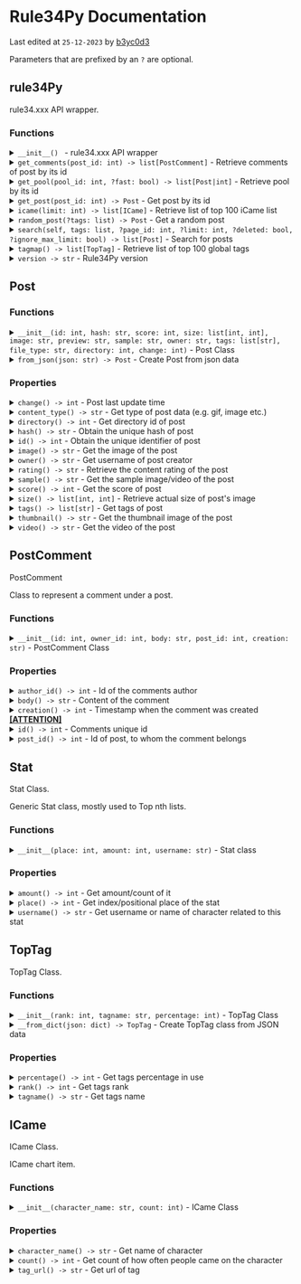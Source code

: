 # Rule34Py Documentation

Last edited at `25-12-2023` by [b3yc0d3](https://github.com/b3yc0d3)

Parameters that are prefixed by an `?` are optional.

## rule34Py
rule34.xxx API wrapper.

### Functions
<details>
<summary><code>__init__() </code> - rule34.xxx API wrapper</summary>

rule34.xxx API wrapper.

</details>

<details>

<summary><code>get_comments(post_id: int) -> list[PostComment]</code> - Retrieve comments of post by its id</summary>

Retrieve comments of post by its id.

##### Parameters
| Parameter | Type  | Description |
|:----------|:------|:------------|
| `post_id` | `int` | Posts id.   |

##### Returns
**`list[PostComment]`** - List of [PostComment](#postcomment)s.
</details>

<details>
<summary><code>get_pool(pool_id: int, ?fast: bool) -> list[Post|int]</code> - Retrieve pool by its id</summary>

Retrieve pool by its id.

**Be aware that if "fast" is set to False, it may takes longer.**

##### Parameters
| Parameter | Type   | Description                                                                              |
|:----------|:-------|:-----------------------------------------------------------------------------------------|
| `pool_id` | `int`  | Pools id.                                                                                |
| `fast`    | `bool` | Fast "mode", if set to true only a list of post ids will be returned. (default *false*). |

##### Returns
**`list[Post|int]`** - List of [post](#post) objects or post ids if `fast` is set to true.
</details>

<details>
<summary><code>get_post(post_id: int) -> Post</code> - Get post by its id</summary>

Get post by its id.

##### Parameters
| Parameter | Type  | Description |
|:----------|:------|:------------|
| `post_id` | `int` | Id of post. |

##### Returns
**`Post`** - [Post](#post) object.
</details>

<details>
<summary><code>icame(limit: int) -> list[ICame]</code> - Retrieve list of top 100 iCame list</summary>

Retrieve list of top 100 iCame list.

##### Parameters
| Parameter | Type  | Description                              |
|:----------|:------|:-----------------------------------------|
| `limit`   | `int` | Limit of returned items. (default `100`) |

##### Returns
**`list[ICame]`** - List of [iCame](#icame) objects.
</details>

<details>
<summary><code>random_post(?tags: list) -> Post</code> - Get a random post</summary>

Get a random post.

##### Parameters
| Parameter | Type        | Description                                                           |
|:----------|:------------|:----------------------------------------------------------------------|
| `tags`    | `list[str]` | Tag list to search. If none, post will be used regardless of it tags. |

##### Returns
**`Post`** - [Post](#post) object.
</details>

<details>
<summary><code>search(self, tags: list, ?page_id: int, ?limit: int, ?deleted: bool, ?ignore_max_limit: bool) -> list[Post]</code> - Search for posts</summary>

Search for posts

##### Parameters
| Parameter          | Type        | Description                                                    |
|:-------------------|:------------|:---------------------------------------------------------------|
| `tags`             | `list[str]` | List of tags.                                                  |
| `page_id`          | `int`       | Page number.                                                   |
| `limit`            | `init`      | Limit for posts returned per page (max. 1000).                 |
| `ignore_max_limit` | `bool`      | If limit of 1000 should be ignored. *Not intended to be used.* |

##### Returns
**`list[Post]`** - List of [Post](#post) objects for matching posts.
</details>

<details>
<summary><code>tagmap() -> list[TopTag]</code> - Retrieve list of top 100 global tags</summary>

Retrieve list of top 100 global tags.

##### Returns
**`list[TopTag]`** - List of global top 100 tags. See [TopTag](#toptag).
</details>

<details>
<summary><code>version -> str</code> - Rule34Py version</summary>

Rule34Py version.

##### Returns
**`str`** - Version of rule34py.
</details>

## Post

### Functions

<details>
<summary><code>__init__(id: int, hash: str, score: int, size: list[int, int], image: str, preview: str, sample: str, owner: str, tags: list[str], file_type: str, directory: int, change: int)</code> - Post Class</summary>

Post Class

##### Parameters
| Parameter   | Type             |
|:------------|:-----------------|
| `id`        | `int`            |
| `hash`      | `str`            |
| `score`     | `int`            |
| `size`      | `list[int, int]` |
| `image`     | `str`            |
| `preview`   | `str`            |
| `sample`    | `str`            |
| `owner`     | `str`            |
| `tags`      | `list[str]`      |
| `file_type` | `str`            |
| `directory` | `int`            |
| `change`    | `int`            |

</details>

<details>
<summary><code>from_json(json: str) -> Post</code> - Create Post from json data</summary>

Create Post from json data.

##### Parameters
| Parameter | Type  | Description                         |
|:----------|:------|:------------------------------------|
| `json`    | `str` | Json data from rule34.xxx REST Api. |

##### Returns
**`Post`** - Post object.
</details>

### Properties
<details>
<summary><code>change() -> int</code> - Post last update time</summary>

Post last update time.

Retrieve the timestamp indicating the last update/change of the post, as unix time epoch.

##### Returns
**`int`** - UNIX Timestamp representing the post's last update/change.
</details>

<details>
<summary><code>content_type() -> str</code> - Get type of post data (e.g. gif, image etc.)</summary>

Get type of post data (e.g. gif, image etc.).

Represents the value of `file_type` from the api.

##### Returns
**`str`** - A string indicating the type of the post.
**Possible values**
- `image` Post is of an image.
- `gif` Post is of an animation (gif, webm, or other format).
- `video` Post is of a video.
</details>

<details>
<summary><code>directory() -> int</code> - Get directory id of post</summary>

Get directory id of post.

##### Returns
**`int`** - Unknown Data.
</details>

<details>
<summary><code>hash() -> str</code> - Obtain the unique hash of post</summary>

Obtain the unique hash of post.

##### Returns
**`str`** - The hash associated with the post.
</details>

<details>
<summary><code>id() -> int</code> - Obtain the unique identifier of post</summary>

Obtain the unique identifier of post.

##### Returns
**`int`** - The unique identifier associated with the post.
</details>

<details>
<summary><code>image() -> str</code> - Get the image of the post</summary>

Get the image of the post.

##### Returns
**`str`** - Image url for the post.
</details>

<details>
<summary><code>owner() -> str</code> - Get username of post creator</summary>

Get username of post creator.

##### Returns
**`str`** - Username of post creator.
</details>

<details>
<summary><code>rating() -> str</code> - Retrieve the content rating of the post</summary>

Retrieve the content rating of the post.

##### Returns
**`str`** - A string representing the post's rating.
**Possible Values:**
- `e` Explicit
- `s` Safe
- `q` Questionable
</details>

<details>
<summary><code>sample() -> str</code> - Get the sample image/video of the post</summary>

Get the sample image/video of the post.

##### Returns
**`str`** - Sample data url for the post.
</details>

<details>
<summary><code>score() -> int</code> - Get the score of post</summary>

Get the score of post.

##### Returns
**`int`** - The post's score.
</details>

<details>
<summary><code>size() -> list[int, int]</code> - Retrieve actual size of post's image</summary>

Retrieve actual size of post's image.

##### Returns
**`list[int, int]`** - List of [width, height] representing the image dimensions.
</details>

<details>
<summary><code>tags() -> list[str]</code> - Get tags of post</summary>

Get tags of post.

##### Returns
**`list[str]`** - List of posts tags.
</details>

<details>
<summary><code>thumbnail() -> str</code> - Get the thumbnail image of the post</summary>

Get the thumbnail image of the post.

##### Returns
**`str`** - Thumbnail url for the post.
</details>

<details>
<summary><code>video() -> str</code> - Get the video of the post</summary>

Get the video of the post.

##### Returns
**`str`** - Video url for the post.
</details>

## PostComment
PostComment

Class to represent a comment under a post.

### Functions

<details>
<summary><code>__init__(id: int, owner_id: int, body: str, post_id: int, creation: str)</code> - PostComment Class</summary>

PostComment Class

##### Parameters
| Parameter  | Type  |
|:-----------|:------|
| `id`       | `int` |
| `owner_id` | `int` |
| `body`     | `str` |
| `post_id`  | `int` |
| `creation` | `int` |
</details>

### Properties

<details>
<summary><code>author_id() -> int</code> - Id of the comments author</summary>

Id of the comments author.

##### Returns
**`int`** - Id of comment author.
</details>

<details>
<summary><code>body() -> str</code> - Content of the comment</summary>

Content of the comment.

##### Returns
**`str`** - Content of the comment.
</details>

<details>
<summary><code>creation() -> int</code> - Timestamp when the comment was created <b><u>[ATTENTION]</u></b></summary>

Timestamp when the comment was created.

**Important: currently rule34.xxx api returns the time *when your
api request was made* and _not_ the time when the comment was created.**

##### Returns
**`int`** - Timestamp when comment was created.
</details>

<details>
<summary><code>id() -> int</code> - Comments unique id</summary>

Comments unique id.

##### Returns
**`int`** - Comments unique id.
</details>

<details>
<summary><code>post_id() -> int</code> - Id of post, to whom the comment belongs</summary>

Id of post, to whom the comment belongs.

##### Returns
**`int`** - Id of parent post.
</details>

## Stat
Stat Class.

Generic Stat class, mostly used to Top nth lists.

### Functions

<details>
<summary><code>__init__(place: int, amount: int, username: str)</code> - Stat class</summary>

Stat class.

##### Parameters
| Parameter  | Type  |
|:-----------|:------|
| `place`    | `int` |
| `amount`   | `int` |
| `username` | `str` |
</details>

### Properties

<details>
<summary><code>amount() -> int</code> - Get amount/count of it</summary>

Get amount/count of it.

##### Returns
**`int`** - Amount of something related to this stat.
</details>

<details>
<summary><code>place() -> int</code> - Get index/positional place of the stat</summary>

Get index/positional place of the stat.

##### Returns
**`int`** - Positional index.
</details>

<details>
<summary><code>username() -> str</code> - Get username or name of character related to this stat</summary>

Get username or name of character related to this stat.

##### Returns
**`str`** - Related username / name of a character to this stat.
</details>

## TopTag
TopTag Class.

### Functions

<details>
<summary><code>__init__(rank: int, tagname: str, percentage: int)</code> - TopTag Class</summary>

TopTag Class.

##### Parameters
| Parameter    | Type  |
|:-------------|:------|
| `rank`       | `int` |
| `tagname`    | `str` |
| `percentage` | `int` |
</details>

<details>
<summary><code>__from_dict(json: dict) -> TopTag</code> - Create TopTag class from JSON data</summary>

Create TopTag class from JSON data.

##### Parameters
| Parameter | Type   | Description                         |
|:----------|:-------|:------------------------------------|
| `json`    | `dict` | JSON data from rule34.xxx REST Api. |

##### Returns
**`TopTag`** - TopTag object.
</details>

### Properties

<details>
<summary><code>percentage() -> int</code> - Get tags percentage in use</summary>

Get tags percentage in use.

##### Returns
**`int`** - Tags usage as percentage value.
</details>

<details>
<summary><code>rank() -> int</code> - Get tags rank</summary>

Get tags rank.

##### Returns
**`int`** - Get rank of the tag.
</details>

<details>
<summary><code>tagname() -> str</code> - Get tags name</summary>

Get tags name.

##### Returns
**`str`** - Get name of the tag.
</details>

## ICame
ICame Class.

ICame chart item.

### Functions

<details>
<summary><code>__init__(character_name: str, count: int)</code> - ICame Class</summary>

ICame Class.

iCame chart item.

##### Parameters
| Parameter        | Type  |
|:-----------------|:------|
| `character_name` | `str` |
| `count`          | `int` |
</details>

### Properties

<details>
<summary><code>character_name() -> str</code> - Get name of character</summary>

Get name of character.

##### Returns
**`str`** - Name of character.
</details>

<details>
<summary><code>count() -> int</code> - Get count of how often people came on the character</summary>

Get count of how often people came on the character.

##### Returns
**`int`** - Cum count.
</details>

<details>
<summary><code>tag_url() -> str</code> - Get url of tag</summary>

Get url of tag.

##### Returns
**`str`** - Url of tag.
</details>
